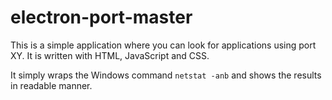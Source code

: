 # electron-port-master
This is a simple application where you can look for applications using port XY. 
It is written with HTML, JavaScript and CSS. 

It simply wraps the Windows command `netstat -anb` and shows the results in
readable manner.
